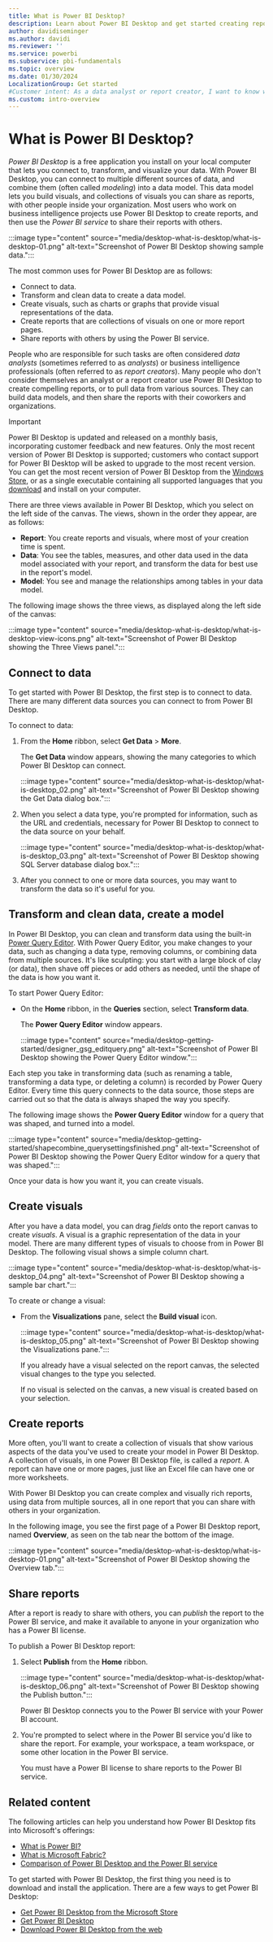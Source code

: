 ```yaml
---
title: What is Power BI Desktop?
description: Learn about Power BI Desktop and get started creating reports with charts and graphs that you can share with others in your organization.
author: davidiseminger
ms.author: davidi
ms.reviewer: ''
ms.service: powerbi
ms.subservice: pbi-fundamentals
ms.topic: overview
ms.date: 01/30/2024
LocalizationGroup: Get started
#Customer intent: As a data analyst or report creator, I want to know what Power BI Desktop is, so that I can decide whether it has the features and services I need to create reports.
ms.custom: intro-overview
---
```

# What is Power BI Desktop?

*Power BI Desktop* is a free application you install on your local computer that lets you connect to, transform, and visualize your data. With Power BI Desktop, you can connect to multiple different sources of data, and combine them (often called *modeling*) into a data model. This data model lets you build visuals, and collections of visuals you can share as reports, with other people inside your organization. Most users who work on business intelligence projects use Power BI Desktop to create reports, and then use the *Power BI service* to share their reports with others.

:::image type="content" source="media/desktop-what-is-desktop/what-is-desktop-01.png" alt-text="Screenshot of Power BI Desktop showing sample data.":::

The most common uses for Power BI Desktop are as follows:

- Connect to data.
- Transform and clean data to create a data model.
- Create visuals, such as charts or graphs that provide visual representations of the data.
- Create reports that are collections of visuals on one or more report pages.
- Share reports with others by using the Power BI service.

People who are responsible for such tasks are often considered *data analysts* (sometimes referred to as *analysts*) or business intelligence professionals (often referred to as *report creators*). Many people who don't consider themselves an analyst or a report creator use Power BI Desktop to create compelling reports, or to pull data from various sources. They can build data models, and then share the reports with their coworkers and organizations.

> [!IMPORTANT]
> Power BI Desktop is updated and released on a monthly basis, incorporating customer feedback and new features. Only the most recent version of Power BI Desktop is supported; customers who contact support for Power BI Desktop will be asked to upgrade to the most recent version.
> You can get the most recent version of Power BI Desktop from the [Windows Store](https://aka.ms/pbidesktopstore), or as a single executable containing all supported languages that you [download](https://www.microsoft.com/download/details.aspx?id=58494) and install on your computer.

There are three views available in Power BI Desktop, which you select on the left side of the canvas. The views, shown in the order they appear, are as follows:

- **Report**: You create reports and visuals, where most of your creation time is spent.
- **Data**: You see the tables, measures, and other data used in the data model associated with your report, and transform the data for best use in the report's model.
- **Model**: You see and manage the relationships among tables in your data model.

The following image shows the three views, as displayed along the left side of the canvas:

:::image type="content" source="media/desktop-what-is-desktop/what-is-desktop-view-icons.png" alt-text="Screenshot of Power BI Desktop showing the Three Views panel.":::

## Connect to data

To get started with Power BI Desktop, the first step is to connect to data. There are many different data sources you can connect to from Power BI Desktop.

To connect to data:

1. From the **Home** ribbon, select **Get Data** > **More**.

   The **Get Data** window appears, showing the many categories to which Power BI Desktop can connect.

   :::image type="content" source="media/desktop-what-is-desktop/what-is-desktop_02.png" alt-text="Screenshot of Power BI Desktop showing the Get Data dialog box.":::

1. When you select a data type, you're prompted for information, such as the URL and credentials, necessary for Power BI Desktop to connect to the data source on your behalf.

   :::image type="content" source="media/desktop-what-is-desktop/what-is-desktop_03.png" alt-text="Screenshot of Power BI Desktop showing SQL Server database dialog box.":::

1. After you connect to one or more data sources, you may want to transform the data so it's useful for you.

## Transform and clean data, create a model

In Power BI Desktop, you can clean and transform data using the built-in [Power Query Editor](../transform-model/desktop-query-overview.md). With Power Query Editor, you make changes to your data, such as changing a data type, removing columns, or combining data from multiple sources. It's like sculpting: you start with a large block of clay (or data), then shave off pieces or add others as needed, until the shape of the data is how you want it.

To start Power Query Editor:

- On the **Home** ribbon, in the **Queries** section, select **Transform data**.

   The **Power Query Editor** window appears.

   :::image type="content" source="media/desktop-getting-started/designer_gsg_editquery.png" alt-text="Screenshot of Power BI Desktop showing the Power Query Editor window.":::

Each step you take in transforming data (such as renaming a table, transforming a data type, or deleting a column) is recorded by Power Query Editor. Every time this query connects to the data source, those steps are carried out so that the data is always shaped the way you specify.

The following image shows the **Power Query Editor** window for a query that was shaped, and turned into a model.

:::image type="content" source="media/desktop-getting-started/shapecombine_querysettingsfinished.png" alt-text="Screenshot of Power BI Desktop showing the Power Query Editor window for a query that was shaped.":::

Once your data is how you want it, you can create visuals.

## Create visuals

After you have a data model, you can drag *fields* onto the report canvas to create *visuals*. A visual is a graphic representation of the data in your model. There are many different types of visuals to choose from in Power BI Desktop. The following visual shows a simple column chart.

:::image type="content" source="media/desktop-what-is-desktop/what-is-desktop_04.png" alt-text="Screenshot of Power BI Desktop showing a sample bar chart.":::

To create or change a visual:

- From the **Visualizations** pane, select the **Build visual** icon.

   :::image type="content" source="media/desktop-what-is-desktop/what-is-desktop_05.png" alt-text="Screenshot of Power BI Desktop showing the Visualizations pane.":::

   If you already have a visual selected on the report canvas, the selected visual changes to the type you selected.

   If no visual is selected on the canvas, a new visual is created based on your selection.

## Create reports

More often, you'll want to create a collection of visuals that show various aspects of the data you've used to create your model in Power BI Desktop. A collection of visuals, in one Power BI Desktop file, is called a *report*. A report can have one or more pages, just like an Excel file can have one or more worksheets.

With Power BI Desktop you can create complex and visually rich reports, using data from multiple sources, all in one report that you can share with others in your organization.

In the following image, you see the first page of a Power BI Desktop report, named **Overview**, as seen on the tab near the bottom of the image.

:::image type="content" source="media/desktop-what-is-desktop/what-is-desktop-01.png" alt-text="Screenshot of Power BI Desktop showing the Overview tab.":::

## Share reports

After a report is ready to share with others, you can *publish* the report to the Power BI service, and make it available to anyone in your organization who has a Power BI license.

To publish a Power BI Desktop report:

1. Select **Publish** from the **Home** ribbon.

   :::image type="content" source="media/desktop-what-is-desktop/what-is-desktop_06.png" alt-text="Screenshot of Power BI Desktop showing the Publish button.":::

   Power BI Desktop connects you to the Power BI service with your Power BI account.

1. You're prompted to select where in the Power BI service you'd like to share the report. For example, your workspace, a team workspace, or some other location in the Power BI service.

   You must have a Power BI license to share reports to the Power BI service.

## Related content

The following articles can help you understand how Power BI Desktop fits into Microsoft's offerings:

- [What is Power BI?](/power-bi/fundamentals/power-bi-overview)
- [What is Microsoft Fabric?](/fabric/get-started/microsoft-fabric-overview) 
- [Comparison of Power BI Desktop and the Power BI service](../fundamentals/service-service-vs-desktop.md)

To get started with Power BI Desktop, the first thing you need is to download and install the application. There are a few ways to get Power BI Desktop:

- [Get Power BI Desktop from the Microsoft Store](https://aka.ms/pbidesktopstore)
- [Get Power BI Desktop](desktop-get-the-desktop.md)
- [Download Power BI Desktop from the web](https://www.microsoft.com/download/details.aspx?id=58494)
